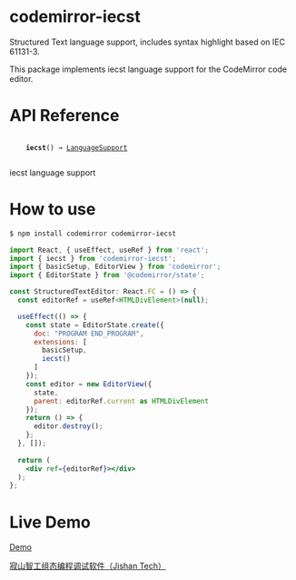 # codemirror-iecst

Structured Text language support, includes syntax highlight based on IEC 61131-3.

This package implements iecst language support for the CodeMirror code editor.

# API Reference

<dt id="user-content-javascript">
  <code>
    <strong>iecst</strong>() → <a href="https://codemirror.net/docs/ref#language.LanguageSupport">LanguageSupport</a>
  </code>
</dt>

iecst language support

# How to use

```bash
$ npm install codemirror codemirror-iecst
```

```jsx
import React, { useEffect, useRef } from 'react';
import { iecst } from 'codemirror-iecst';
import { basicSetup, EditorView } from 'codemirror';
import { EditorState } from '@codemirror/state';

const StructuredTextEditor: React.FC = () => {
  const editorRef = useRef<HTMLDivElement>(null);

  useEffect(() => {
    const state = EditorState.create({
      doc: "PROGRAM END_PROGRAM",
      extensions: [
        basicSetup,
        iecst()
      ]
    });
    const editor = new EditorView({
      state,
      parent: editorRef.current as HTMLDivElement
    });
    return () => {
      editor.destroy();
    };
  }, []);
  
  return (
    <div ref={editorRef}></div>
  );
};
```

# Live Demo

[Demo](https://demo.jsmile.top/codemirror-iecst-editor)

[寂山智工组态编程调试软件（Jishan Tech）](http://www.softplc.online/login)